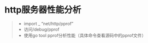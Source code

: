 # http服务器性能分析

> * import  _ “net/http/pprof”
> * 访问/debug/pprof
> * 使用go tool pprof分析性能（具体命令查看源码中的pprof文件）

